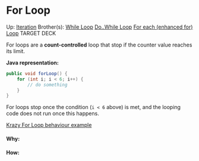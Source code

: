 # For Loop

Up: [Iteration](iteration)
Brother(s): [While Loop](while_loop) [Do..While Loop](do..while_loop) [For each (enhanced for) Loop](for_each_(enhanced_for)_loop)
TARGET DECK

For loops are a **count-controlled** loop that stop if the counter value reaches its limit.

**Java representation:**

```java
public void forLoop() {
	for (int i; i < 6; i++) {
		// do something
	}
}
```

For loops stop once the condition (`i < 6` above) is met, and the looping code does not run once this happens.

[Krazy For Loop behaviour example](krazy_for_loop_behaviour_example)

































#### Why:
#### How:









